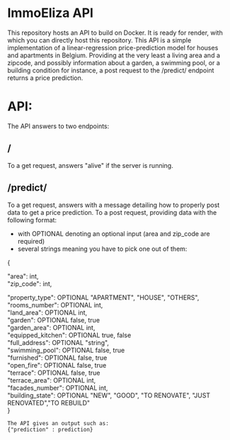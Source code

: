 # ImmoEliza API
This repository hosts an API to build on Docker. It is ready for render, with which you can directly host this repository.
This API is a simple implementation of a linear-regression price-prediction model for houses and apartments in Belgium.
Providing at the very least a living area and a zipcode, and possibly information about a garden, a swimming pool, or a building condition for instance, a post request to the /predict/ endpoint returns a price prediction.
# API:
The API answers to two endpoints:
## /
To a get request, answers "alive" if the server is running.
## /predict/
To a get request, answers with a message detailing how to properly post data to get a price prediction.
To a post request, providing data with the following format:  
- with OPTIONAL denoting an optional input (area and zip_code are required)  
- several strings meaning you have to pick one out of them:    
     
{  

 "area": int,    
 "zip_code": int,  
   
 "property_type": OPTIONAL "APARTMENT", "HOUSE", "OTHERS",  
 "rooms_number": OPTIONAL int,  
 "land_area": OPTIONAL int,  
 "garden": OPTIONAL false, true  
 "garden_area": OPTIONAL int,  
 "equipped_kitchen": OPTIONAL true, false  
 "full_address": OPTIONAL "string",  
 "swimming_pool": OPTIONAL false, true  
 "furnished": OPTIONAL false, true  
 "open_fire": OPTIONAL false, true  
 "terrace": OPTIONAL false, true  
 "terrace_area": OPTIONAL int,  
 "facades_number": OPTIONAL int,  
 "building_state": OPTIONAL "NEW", "GOOD", "TO RENOVATE", "JUST RENOVATED","TO REBUILD"  
}  
    
    The API gives an output such as:  
    {"prediction" : prediction}  

    
